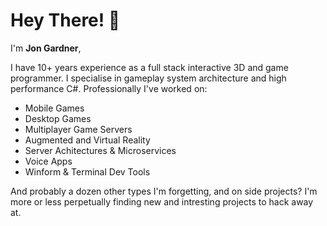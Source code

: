 # Hey There! 👋
 
I'm **Jon Gardner**,

I have 10+ years experience as a full stack interactive 3D and game programmer. I specialise in gameplay system architecture and high performance C#.
Professionally I've worked on:
 - Mobile Games
 - Desktop Games
 - Multiplayer Game Servers
 - Augmented and Virtual Reality
 - Server Achitectures & Microservices
 - Voice Apps
 - Winform & Terminal Dev Tools

And probably a dozen other types I'm forgetting, and on side projects?
I'm more or less perpetually finding new and intresting projects to hack away at.
